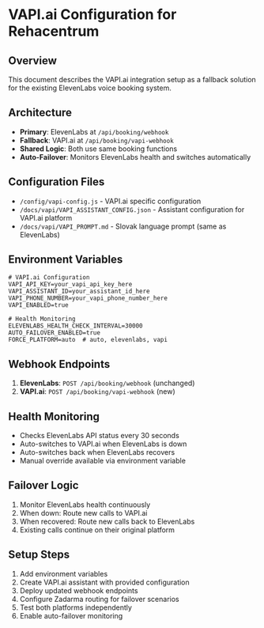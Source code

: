 # VAPI.ai Configuration for Rehacentrum

## Overview
This document describes the VAPI.ai integration setup as a fallback solution for the existing ElevenLabs voice booking system.

## Architecture
- **Primary**: ElevenLabs at `/api/booking/webhook`
- **Fallback**: VAPI.ai at `/api/booking/vapi-webhook`
- **Shared Logic**: Both use same booking functions
- **Auto-Failover**: Monitors ElevenLabs health and switches automatically

## Configuration Files
- `/config/vapi-config.js` - VAPI.ai specific configuration
- `/docs/vapi/VAPI_ASSISTANT_CONFIG.json` - Assistant configuration for VAPI.ai platform
- `/docs/vapi/VAPI_PROMPT.md` - Slovak language prompt (same as ElevenLabs)

## Environment Variables
```
# VAPI.ai Configuration
VAPI_API_KEY=your_vapi_api_key_here
VAPI_ASSISTANT_ID=your_assistant_id_here
VAPI_PHONE_NUMBER=your_vapi_phone_number_here
VAPI_ENABLED=true

# Health Monitoring
ELEVENLABS_HEALTH_CHECK_INTERVAL=30000
AUTO_FAILOVER_ENABLED=true
FORCE_PLATFORM=auto  # auto, elevenlabs, vapi
```

## Webhook Endpoints
1. **ElevenLabs**: `POST /api/booking/webhook` (unchanged)
2. **VAPI.ai**: `POST /api/booking/vapi-webhook` (new)

## Health Monitoring
- Checks ElevenLabs API status every 30 seconds
- Auto-switches to VAPI.ai when ElevenLabs is down
- Auto-switches back when ElevenLabs recovers
- Manual override available via environment variable

## Failover Logic
1. Monitor ElevenLabs health continuously
2. When down: Route new calls to VAPI.ai
3. When recovered: Route new calls back to ElevenLabs
4. Existing calls continue on their original platform

## Setup Steps
1. Add environment variables
2. Create VAPI.ai assistant with provided configuration
3. Deploy updated webhook endpoints
4. Configure Zadarma routing for failover scenarios
5. Test both platforms independently
6. Enable auto-failover monitoring